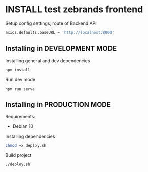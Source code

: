 # INSTALL test zebrands frontend

Setup config settings, route of Backend API

```sh
axios.defaults.baseURL = 'http://localhost:8000'
```

## Installing in DEVELOPMENT MODE

Installing general and dev dependencies

```sh
npm install
```

Run dev mode

```sh
npm run serve
```

## Installing in PRODUCTION MODE

Requirements:

- Debian 10

Installing dependencies

```sh
chmod +x deploy.sh
```

Build project

```sh
./deploy.sh
```
